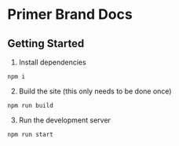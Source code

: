 # Primer Brand Docs

## Getting Started

1. Install dependencies

`npm i`

2. Build the site (this only needs to be done once)

`npm run build`

3. Run the development server

`npm run start`
